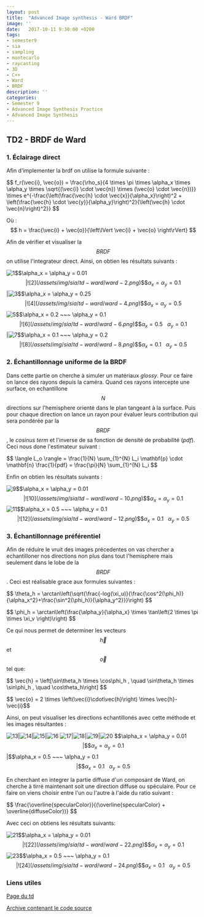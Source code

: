 ```yaml
---
layout: post
title:  "Advanced Image synthesis - Ward BRDF"
image: ''
date:   2017-10-11 9:30:00 +0200
tags: 
- semester9 
- sia
- sampling
- montecarlo
- raycasting
- 3D
- C++
- Ward
- BRDF
description: ''
categories:
- Semester 9
- Advanced Image Synthesis Practice
- Advanced Image Synthesis
---
```


## TD2 - BRDF de Ward

### 1. Éclairage direct

Afin d'implementer la brdf on utilise la formule suivante : 

\$\$ f_r(\vec{i}, \vec{o}) = \frac{\rho_s}{4 \times \pi \times \alpha_x \times \alpha_y \times \sqrt{(\vec{i} \cdot \vec{n}) \times (\vec{o} \cdot \vec{n})}} \times e^{-\frac{\left(\frac{\vec{h} \cdot \vec{x}}{\alpha_x}\right)^2 + \left(\frac{\vec{h} \cdot \vec{y}}{\alpha_y}\right)^2}{\left(\vec{h} \cdot \vec{n}\right)^2}} $$ 

Où : $$ h = \frac{\vec{i} + \vec{o}}{\left\lVert \vec{i} + \vec{o} \right\rVert} $$ 

Afin de vérifier et visualiser la $$ BRDF $$ on utilise l'integrateur direct. Ainsi, on obtien les résultats suivants :

![1](/assets/img/sia/td-ward/ward-1.png)\$\$\alpha_x = \alpha_y = 0.01$$|![2](/assets/img/sia/td-ward/ward-2.png)\$\$\alpha_x = \alpha_y = 0.1$$|![3](/assets/img/sia/td-ward/ward-3.png)\$\$\alpha_x = \alpha_y = 0.25$$|![4](/assets/img/sia/td-ward/ward-4.png)\$\$\alpha_x = \alpha_y = 0.5$$
![5](/assets/img/sia/td-ward/ward-5.png)\$\$\alpha_x = 0.2 ~~~ \alpha_y = 0.1$$|![6](/assets/img/sia/td-ward/ward-6.png)\$\$\alpha_x = 0.5 ~~~ \alpha_y = 0.1$$|![7](/assets/img/sia/td-ward/ward-7.png)\$\$\alpha_x = 0.1 ~~~ \alpha_y = 0.2$$|![8](/assets/img/sia/td-ward/ward-8.png)\$\$\alpha_x = 0.1 ~~~ \alpha_y = 0.5$$


### 2. Échantillonnage uniforme de la BRDF

Dans cette partie on cherche à simuler un matériaux *glossy*. Pour ce faire on lance des rayons depuis la caméra. Quand ces rayons intercepte une surface, on echantillone $$N$$ directions sur l'hemisphere orienté dans le plan tangeant à la surface. Puis pour chaque direction on lance un rayon pour évaluer leurs contribution qui sera pondérée par la $$BRDF$$, le *cosinus term* et l'inverse de sa fonction de densité de probabilité (*pdf*). Ceci nous done l'estimateur suivant : 

\$\$ \langle L_o \rangle = \frac{1}{N} \sum_{1}^{N} L_i \mathbf{p} \cdot \mathbf{n} \frac{1}{pdf} = \frac{\pi}{N} \sum_{1}^{N} L_i $$

Enfin on obtien les résultats suivants : 

![9](/assets/img/sia/td-ward/ward-9.png)\$\$\alpha_x = \alpha_y = 0.01$$|![10](/assets/img/sia/td-ward/ward-10.png)\$\$\alpha_x = \alpha_y = 0.1$$
![11](/assets/img/sia/td-ward/ward-11.png)\$\$\alpha_x = 0.5 ~~~ \alpha_y = 0.1$$|![12](/assets/img/sia/td-ward/ward-12.png)\$\$\alpha_x = 0.1 ~~~ \alpha_y = 0.5$$

### 3. Échantillonnage préférentiel

Afin de réduire le vruit des images précedentes on vas chercher a echantilloner nos directions non plus dans tout l'hemisphere mais seulement dans le lobe de la $$BRDF$$. Ceci est réalisable grace aux formules suivantes : 

\$\$ \theta_h = \arctan\left(\sqrt{\frac{-log(\xi_u)}{\frac{\cos^2(\phi_h)}{\alpha_x^2}+\frac{\sin^2(\phi_h)}{\alpha_y^2}}}\right) $$

\$\$ \phi_h = \arctan\left(\frac{\alpha_y}{\alpha_x} \times \tan\left(2 \times \pi \times \xi_v \right)\right) $$

Ce qui nous permet de determiner les vecteurs $$\vec{h}$$ et $$\vec{o}$$ tel que:

\$\$  \vec{h} = \left[\sin\theta_h \times \cos\phi_h , \quad \sin\theta_h \times \sin\phi_h , \quad \cos\theta_h\right] $$

\$\$ \vec{o} = 2 \times \left(\vec{i}\cdot\vec{h}\right) \times \vec{h}-\vec{i}$$

Ainsi, on peut visualiser les directions echantillonés avec cette méthode et les images résultantes : 

![13](/assets/img/sia/td-ward/ward-13.png)|![14](/assets/img/sia/td-ward/ward-14.png)|![15](/assets/img/sia/td-ward/ward-15.png)|![16](/assets/img/sia/td-ward/ward-16.png)
![17](/assets/img/sia/td-ward/ward-17.png)|![18](/assets/img/sia/td-ward/ward-18.png)|![19](/assets/img/sia/td-ward/ward-19.png)|![20](/assets/img/sia/td-ward/ward-20.png)
\$\$\alpha_x = \alpha_y = 0.01$$|\$\$\alpha_x = \alpha_y = 0.1$$|\$\$\alpha_x = 0.5 ~~~ \alpha_y = 0.1$$|\$\$\alpha_x = 0.1 ~~~ \alpha_y = 0.5$$

En cherchant en integrer la partie diffuse d'un composant de Ward, on cherche à tirré maintenant soit une direction diffuse ou spéculaire. Pour ce faire on viens choisir entre l'un ou l'autre à l'aide du ratio suivant : 

\$\$ \frac{\overline{specularColor}}{(\overline{specularColor} + \overline{diffuseColor})} $$

Avec ceci on obtiens les résultats suivants:

![21](/assets/img/sia/td-ward/ward-21.png)\$\$\alpha_x = \alpha_y = 0.01$$|![22](/assets/img/sia/td-ward/ward-22.png)\$\$\alpha_x = \alpha_y = 0.1$$
![23](/assets/img/sia/td-ward/ward-23.png)\$\$\alpha_x = 0.5 ~~~ \alpha_y = 0.1$$|![24](/assets/img/sia/td-ward/ward-24.png)\$\$\alpha_x = 0.1 ~~~ \alpha_y = 0.5$$

### Liens utiles 

[Page du td](http://www.labri.fr/perso/pbenard/teaching/sia/td2.html)

[Archive contenant le code source](/assets/archives/sia/sia_td2_delpeyroux.zip)
